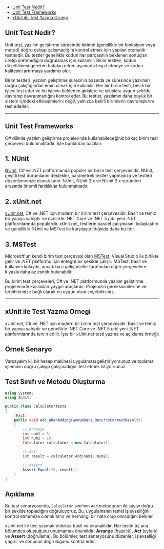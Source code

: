 - [Unit Test Nedir?](#unit-test-nedir)
- [Unit Test Frameworks](#unit-test-frameworks)
- [xUnit ile Test Yazma Ornegi](#xUnit-ile-test-yazma-ornegi)
## Unit Test Nedir?
Unit test, yazılım geliştirme sürecinde birimin (genellikle bir fonksiyon veya metod) doğru çalışıp çalışmadığını kontrol etmek için yapılan otomatik testlerdir. Bu testler genellikle kodun her parçasının beklenen sonuçları üretip üretmediğini doğrulamak için kullanılır. Birim testleri, kodun düzeltilmesi gereken hataları erken aşamada tespit etmeye ve kodun kalitesini artırmaya yardımcı olur.

Birim testleri, yazılım geliştirme sürecinin başında ve süresince yazılımın doğru çalıştığından emin olmak için kullanılır. Her bir birim testi, belirli bir işlevi test eder ve bu işlevin beklenen girişlere ve çıkışlara uygun şekilde davranıp davranmadığını kontrol eder. Bu testler, yazılımın daha büyük bir sistem içindeki etkileşimlerini değil, yalnızca belirli birimlerin davranışlarını test ederler.

***

## Unit Test Frameworks 

C# dilinde yazılım geliştirme projelerinde kullanabileceğiniz birkaç birim test çerçevesi bulunmaktadır. İşte bunlardan bazıları:

## 1. NUnit

[NUnit](https://nunit.org/), C# ve .NET platformunda popüler bir birim test çerçevesidir. NUnit, çeşitli test durumlarını destekler, parametreli testler yapmanıza ve testleri düzenlemenize olanak tanır. NUnit, NUnit 2.x ve NUnit 3.x sürümleri arasında önemli farklılıklar bulunmaktadır.

## 2. xUnit.net

[xUnit.net](https://xunit.net/), C# ve .NET için modern bir birim test çerçevesidir. Basit ve temiz bir yapıya sahiptir ve özellikle .NET Core ve .NET 5 gibi yeni .NET platformlarında popülerdir. xUnit.net, testlerin paralel çalışmasını kolaylaştırır ve genellikle NUnit ve MSTest ile karşılaştırıldığında daha hızlıdır.

## 3. MSTest

Microsoft'un kendi birim test çerçevesi olan [MSTest](https://docs.microsoft.com/en-us/dotnet/core/testing/?view=netcore-3.1), Visual Studio ile birlikte gelir ve .NET platformu için entegre bir şekilde çalışır. MSTest, basit ve kullanımı kolaydır, ancak bazı geliştiriciler tarafından diğer çerçevelere kıyasla daha az esnek bulunabilir.

Bu birim test çerçeveleri, C# ve .NET platformunda yazılım geliştirme projelerinde kullanılan yaygın araçlardır. Projenizin gereksinimlerine ve tercihlerinize bağlı olarak en uygun olanı seçebilirsiniz.

***

## xUnit ile Test Yazma Ornegi

xUnit.net, C# ve .NET için modern bir birim test çerçevesidir. Basit ve temiz bir yapıya sahiptir ve genellikle .NET Core ve .NET 5 gibi yeni .NET platformlarında tercih edilir. İşte bir xUnit.net testi yazma ve açıklama örneği:

## Örnek Senaryo

Varsayalım ki, bir hesap makinesi uygulaması geliştiriyorsunuz ve toplama işleminin doğru çalışıp çalışmadığını test etmek istiyorsunuz.

## Test Sınıfı ve Metodu Oluşturma

```csharp
using System;
using Xunit;

public class CalculatorTests
{
    [Fact]
    public void Add_WhenAddingTwoNumbers_ReturnsCorrectResult()
    {
        // Arrange
        int num1 = 5;
        int num2 = 10;
        Calculator calculator = new Calculator();

        // Act
        int result = calculator.Add(num1, num2);

        // Assert
        Assert.Equal(15, result);
    }
}
```
## Açıklama

Bu test senaryosunda, `Calculator` sınıfının `Add` metodunun iki sayıyı doğru bir şekilde topladığını doğruluyoruz. Bu, uygulamanın temel işlevselliğini kontrol etmemize olanak tanır ve herhangi bir hata olup olmadığını belirler.

xUnit.net ile test yazmak oldukça basit ve okunaklıdır. Her testin üç ana bölümden oluştuğunu unutmamak önemlidir: **Arrange** (hazırlık), **Act** (eylem) ve **Assert** (doğrulama). Bu bölümler, test senaryosunu düzenler, işlevselliği çağırır ve sonucun doğruluğunu kontrol eder.
